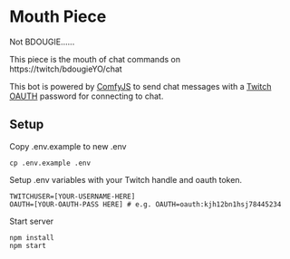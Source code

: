 # Mouth Piece
Not BDOUGIE......

This piece is the mouth of chat commands on
https://twitch/bdougieYO/chat


This bot is powered by [ComfyJS](https://github.com/instafluff/ComfyJS#sending-chat-messages) to send chat messages with a [Twitch OAUTH](https://twitchapps.com/tmi/) password for connecting to chat.

## Setup

Copy .env.example to new .env

```
cp .env.example .env
```

Setup .env variables with your Twitch handle and oauth token. 

```
TWITCHUSER=[YOUR-USERNAME-HERE]
OAUTH=[YOUR-OAUTH-PASS HERE] # e.g. OAUTH=oauth:kjh12bn1hsj78445234
```

Start server
```
npm install
npm start
```



